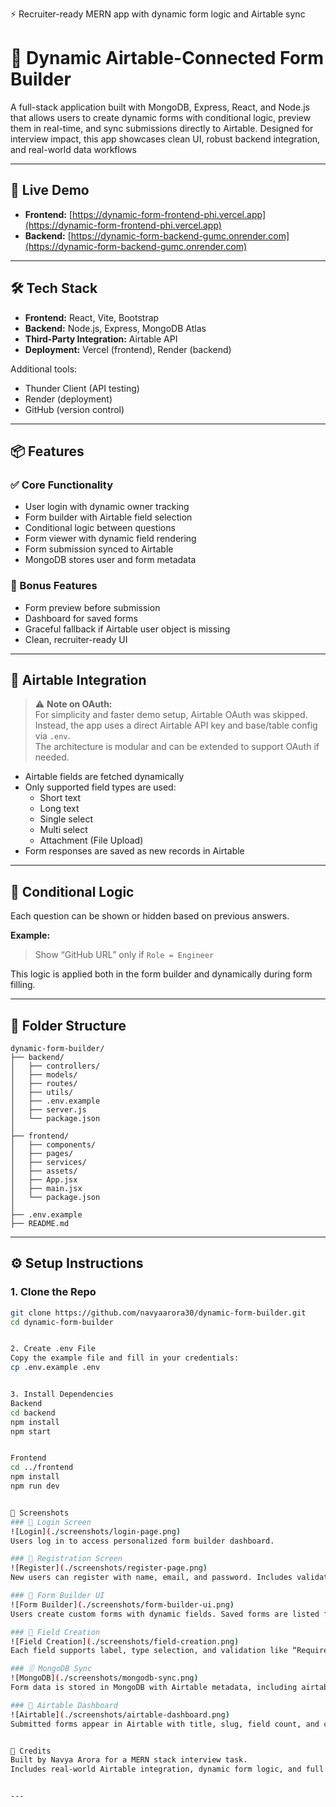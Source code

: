⚡️ Recruiter-ready MERN app with dynamic form logic and Airtable sync

# 🧠 Dynamic Airtable-Connected Form Builder

A full-stack application built with MongoDB, Express, React, and Node.js that allows users to create dynamic forms with conditional logic, preview them in real-time, and sync submissions directly to Airtable. Designed for interview impact, this app showcases clean UI, robust backend integration, and real-world data workflows

---

## 🚀 Live Demo

- **Frontend:** [https://dynamic-form-frontend-phi.vercel.app](https://dynamic-form-frontend-phi.vercel.app)
- **Backend:** [https://dynamic-form-backend-gumc.onrender.com](https://dynamic-form-backend-gumc.onrender.com)

---

## 🛠 Tech Stack

- **Frontend:** React, Vite, Bootstrap
- **Backend:** Node.js, Express, MongoDB Atlas
- **Third-Party Integration:** Airtable API
- **Deployment:** Vercel (frontend), Render (backend)

Additional tools:
- Thunder Client (API testing)
- Render (deployment)
- GitHub (version control)

---

## 📦 Features

### ✅ Core Functionality
- User login with dynamic owner tracking
- Form builder with Airtable field selection
- Conditional logic between questions
- Form viewer with dynamic field rendering
- Form submission synced to Airtable
- MongoDB stores user and form metadata

### 🎁 Bonus Features
- Form preview before submission
- Dashboard for saved forms
- Graceful fallback if Airtable user object is missing
- Clean, recruiter-ready UI

---

## 🔐 Airtable Integration

> ⚠️ **Note on OAuth:**  
> For simplicity and faster demo setup, Airtable OAuth was skipped.  
> Instead, the app uses a direct Airtable API key and base/table config via `.env`.  
> The architecture is modular and can be extended to support OAuth if needed.

- Airtable fields are fetched dynamically
- Only supported field types are used:
  - Short text
  - Long text
  - Single select
  - Multi select
  - Attachment (File Upload)
- Form responses are saved as new records in Airtable

---

## 🧪 Conditional Logic

Each question can be shown or hidden based on previous answers.

**Example:**  
> Show “GitHub URL” only if `Role = Engineer`

This logic is applied both in the form builder and dynamically during form filling.

---

## 📁 Folder Structure

```text
dynamic-form-builder/
├── backend/
│   ├── controllers/
│   ├── models/
│   ├── routes/
│   ├── utils/
│   ├── .env.example
│   ├── server.js
│   └── package.json
│
├── frontend/
│   ├── components/
│   ├── pages/
│   ├── services/
│   ├── assets/
│   ├── App.jsx
│   ├── main.jsx
│   └── package.json
│
├── .env.example
├── README.md
```
---

## ⚙️ Setup Instructions

### 1. Clone the Repo

```bash
git clone https://github.com/navyaarora30/dynamic-form-builder.git
cd dynamic-form-builder


2. Create .env File
Copy the example file and fill in your credentials:
cp .env.example .env


3. Install Dependencies
Backend
cd backend
npm install
npm start


Frontend
cd ../frontend
npm install
npm run dev


📸 Screenshots 
### 🔐 Login Screen
![Login](./screenshots/login-page.png)
Users log in to access personalized form builder dashboard.

### 📝 Registration Screen
![Register](./screenshots/register-page.png)
New users can register with name, email, and password. Includes validation and clean UI.

### 🧠 Form Builder UI
![Form Builder](./screenshots/form-builder-ui.png)
Users create custom forms with dynamic fields. Saved forms are listed for reuse and Airtable sync.

### 🧩 Field Creation
![Field Creation](./screenshots/field-creation.png)
Each field supports label, type selection, and validation like “Required.” Live preview updates instantly.

### 🗄️ MongoDB Sync
![MongoDB](./screenshots/mongodb-sync.png)
Form data is stored in MongoDB with Airtable metadata, including airtableId, timestamps, and owner.

### 🔄 Airtable Dashboard
![Airtable](./screenshots/airtable-dashboard.png)
Submitted forms appear in Airtable with title, slug, field count, and creation timestamp.


🙌 Credits
Built by Navya Arora for a MERN stack interview task.
Includes real-world Airtable integration, dynamic form logic, and full deployment.


---


